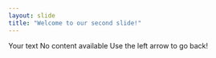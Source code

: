 ```yaml
---
layout: slide
title: "Welcome to our second slide!"
---
```

Your text No content available
Use the left arrow to go back!
